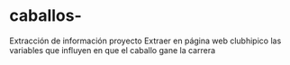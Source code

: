 # caballos-
Extracción de información proyecto
Extraer en página web clubhipico las variables que influyen en que el caballo gane la carrera
